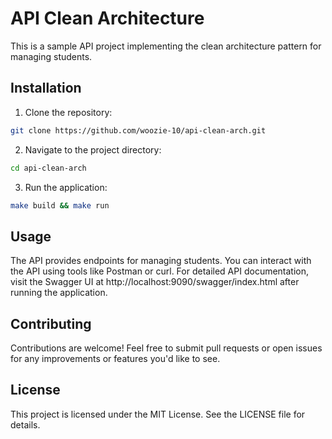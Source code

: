 # API Clean Architecture

This is a sample API project implementing the clean architecture pattern for managing students.

## Installation

1. Clone the repository:

```bash
git clone https://github.com/woozie-10/api-clean-arch.git
```
2. Navigate to the project directory:
```bash
cd api-clean-arch
```
3. Run the application:
```bash
make build && make run
```

## Usage
The API provides endpoints for managing students. You can interact with the API using tools like Postman or curl.
For detailed API documentation, visit the Swagger UI at http://localhost:9090/swagger/index.html after running the application.

## Contributing
Contributions are welcome! Feel free to submit pull requests or open issues for any improvements or features you'd like to see.

## License
This project is licensed under the MIT License. See the LICENSE file for details.